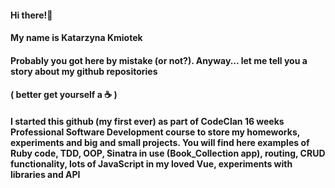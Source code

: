 #### Hi there!👋
#### My name is Katarzyna Kmiotek
#### Probably you got here by mistake (or not?). Anyway... let me tell you a story about my github repositories
#### ( better get yourself a :coffee: )
#### I started this github (my first ever) as part of CodeClan 16 weeks Professional Software Development course to store my homeworks, experiments and big and small projects. You will find here examples of Ruby code, TDD, OOP, Sinatra in use (Book_Collection app), routing, CRUD functionality, lots of JavaScript in my loved Vue, experiments with libraries and API

<!--
**KatKmiotek/KatKmiotek** is a ✨ _special_ ✨ repository because its `README.md` (this file) appears on your GitHub profile.

Here are some ideas to get you started:

- 🔭 I’m currently working on ...
- 🌱 I’m currently learning ...
- 👯 I’m looking to collaborate on ...
- 🤔 I’m looking for help with ...
- 💬 Ask me about ...
- 📫 How to reach me: ...
- 😄 Pronouns: ...
- ⚡ Fun fact: ...
-->
